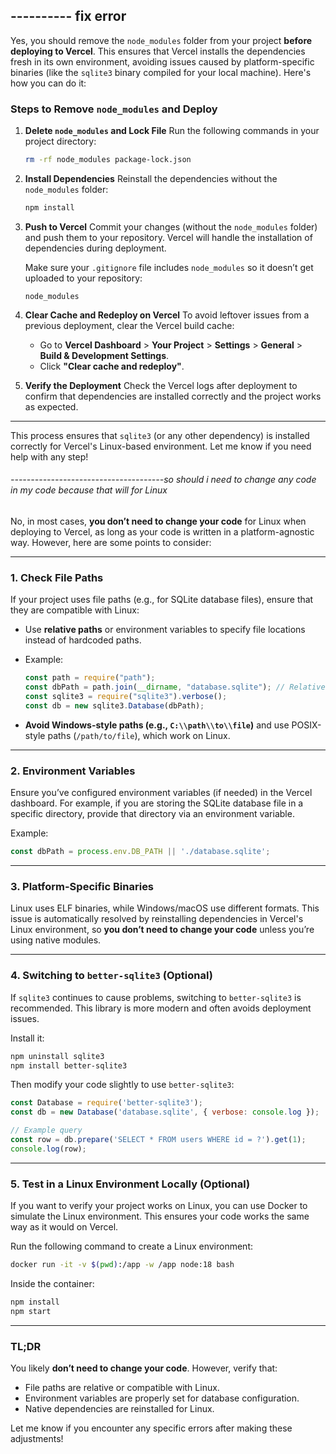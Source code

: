 ## ---------- fix error 

Yes, you should remove the `node_modules` folder from your project **before deploying to Vercel**. This ensures that Vercel installs the dependencies fresh in its own environment, avoiding issues caused by platform-specific binaries (like the `sqlite3` binary compiled for your local machine). Here's how you can do it:

### Steps to Remove `node_modules` and Deploy

1. **Delete `node_modules` and Lock File**
   Run the following commands in your project directory:
   ```bash
   rm -rf node_modules package-lock.json
   ```

2. **Install Dependencies**
   Reinstall the dependencies without the `node_modules` folder:
   ```bash
   npm install
   ```

3. **Push to Vercel**
   Commit your changes (without the `node_modules` folder) and push them to your repository. Vercel will handle the installation of dependencies during deployment.

   Make sure your `.gitignore` file includes `node_modules` so it doesn’t get uploaded to your repository:
   ```plaintext
   node_modules
   ```

4. **Clear Cache and Redeploy on Vercel**
   To avoid leftover issues from a previous deployment, clear the Vercel build cache:
   - Go to **Vercel Dashboard** > **Your Project** > **Settings** > **General** > **Build & Development Settings**.
   - Click **"Clear cache and redeploy"**.

5. **Verify the Deployment**
   Check the Vercel logs after deployment to confirm that dependencies are installed correctly and the project works as expected.

---

This process ensures that `sqlite3` (or any other dependency) is installed correctly for Vercel's Linux-based environment. Let me know if you need help with any step!


###### --------------------------------------so should i need to change any code in my code because that will for Linux 
No, in most cases, **you don’t need to change your code** for Linux when deploying to Vercel, as long as your code is written in a platform-agnostic way. However, here are some points to consider:

---

### 1. **Check File Paths**
If your project uses file paths (e.g., for SQLite database files), ensure that they are compatible with Linux:

- Use **relative paths** or environment variables to specify file locations instead of hardcoded paths.
- Example: 
  ```javascript
  const path = require("path");
  const dbPath = path.join(__dirname, "database.sqlite"); // Relative path for cross-platform compatibility
  const sqlite3 = require("sqlite3").verbose();
  const db = new sqlite3.Database(dbPath);
  ```

- **Avoid Windows-style paths (e.g., `C:\\path\\to\\file`)** and use POSIX-style paths (`/path/to/file`), which work on Linux.

---

### 2. **Environment Variables**
Ensure you’ve configured environment variables (if needed) in the Vercel dashboard. For example, if you are storing the SQLite database file in a specific directory, provide that directory via an environment variable.

Example:
```javascript
const dbPath = process.env.DB_PATH || './database.sqlite';
```

---

### 3. **Platform-Specific Binaries**
Linux uses ELF binaries, while Windows/macOS use different formats. This issue is automatically resolved by reinstalling dependencies in Vercel's Linux environment, so **you don’t need to change your code** unless you’re using native modules.

---

### 4. **Switching to `better-sqlite3` (Optional)**
If `sqlite3` continues to cause problems, switching to `better-sqlite3` is recommended. This library is more modern and often avoids deployment issues.

Install it:
```bash
npm uninstall sqlite3
npm install better-sqlite3
```

Then modify your code slightly to use `better-sqlite3`:
```javascript
const Database = require('better-sqlite3');
const db = new Database('database.sqlite', { verbose: console.log });

// Example query
const row = db.prepare('SELECT * FROM users WHERE id = ?').get(1);
console.log(row);
```

---

### 5. **Test in a Linux Environment Locally (Optional)**
If you want to verify your project works on Linux, you can use Docker to simulate the Linux environment. This ensures your code works the same way as it would on Vercel.

Run the following command to create a Linux environment:
```bash
docker run -it -v $(pwd):/app -w /app node:18 bash
```

Inside the container:
```bash
npm install
npm start
```

---

### TL;DR
You likely **don’t need to change your code**. However, verify that:
- File paths are relative or compatible with Linux.
- Environment variables are properly set for database configuration.
- Native dependencies are reinstalled for Linux.

Let me know if you encounter any specific errors after making these adjustments!
